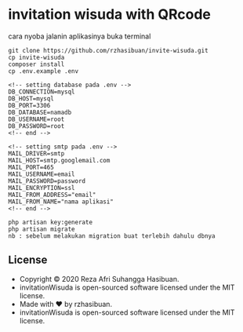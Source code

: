 # invitation wisuda with QRcode

cara nyoba jalanin aplikasinya buka terminal
```
git clone https://github.com/rzhasibuan/invite-wisuda.git
cp invite-wisuda
composer install 
cp .env.example .env

<!-- setting database pada .env -->
DB_CONNECTION=mysql
DB_HOST=mysql
DB_PORT=3306
DB_DATABASE=namadb
DB_USERNAME=root
DB_PASSWORD=root
<!-- end -->

<!-- setting smtp pada .env -->
MAIL_DRIVER=smtp
MAIL_HOST=smtp.googlemail.com
MAIL_PORT=465
MAIL_USERNAME=email
MAIL_PASSWORD=password
MAIL_ENCRYPTION=ssl
MAIL_FROM_ADDRESS="email"
MAIL_FROM_NAME="nama aplikasi"
<!-- end -->

php artisan key:generate
php artisan migrate
nb : sebelum melakukan migration buat terlebih dahulu dbnya 
```
## License 
+ Copyright © 2020 Reza Afri Suhangga Hasibuan.
+ invitationWisuda is open-sourced software licensed under the MIT license.
+ Made with ❤️  by rzhasibuan.
+ invitationWisuda is open-sourced software licensed under the MIT license.
